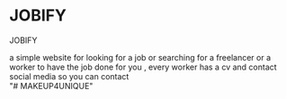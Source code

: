# JOBIFY
JOBIFY

a simple website for looking for a job or searching for a freelancer or a worker to have the job done for you , every worker has a cv and contact social media so you can contact  
"# MAKEUP4UNIQUE" 
